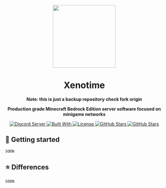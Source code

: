 <p align="center"><img src=".github/ASSETS/logo.png" width="200px"/></p>
<h1 align="center">Xenotime</h1>
<p align="center"><strong>Note: this is just a backup repository check fork origin</strong></p>
<p align="center"><strong>Production grade Minecraft Bedrock Edition server software focused on minigame networks</strong></p>

<p align="center">
  <a href="https://discord.gg/yTt5Md3dNA">
    <img alt="Discord Server" src="https://img.shields.io/discord/817327423589842944?color=%237289da&label=discord&logo=discord&logoColor=%237289da&style=for-the-badge">
  </a>
  
  <a href="https://kotlinlang.org">
    <img alt="Built With" src="https://img.shields.io/badge/built%20with-kotlin-orange?style=for-the-badge">
  </a>

  <a href="https://opensource.org/licenses/gpl-3.0.html">
    <img alt="License" src="https://img.shields.io/github/license/xenotimemc/xenotime?color=success&style=for-the-badge">
  </a>

  <a href="https://github.com/XenotimeMC/Xenotime/issues">
    <img alt="GitHub Stars" src="https://img.shields.io/github/issues/XenotimeMC/Xenotime?style=for-the-badge">
  </a>

  <a href="https://github.com/XenotimeMC/Xenotime/stargazers">
    <img alt="GitHub Stars" src="https://img.shields.io/github/stars/XenotimeMC/Xenotime?style=for-the-badge">
  </a>
</p>


## 🚀 Getting started
`SOON`

## ⭐️ Differences
`SOON`
